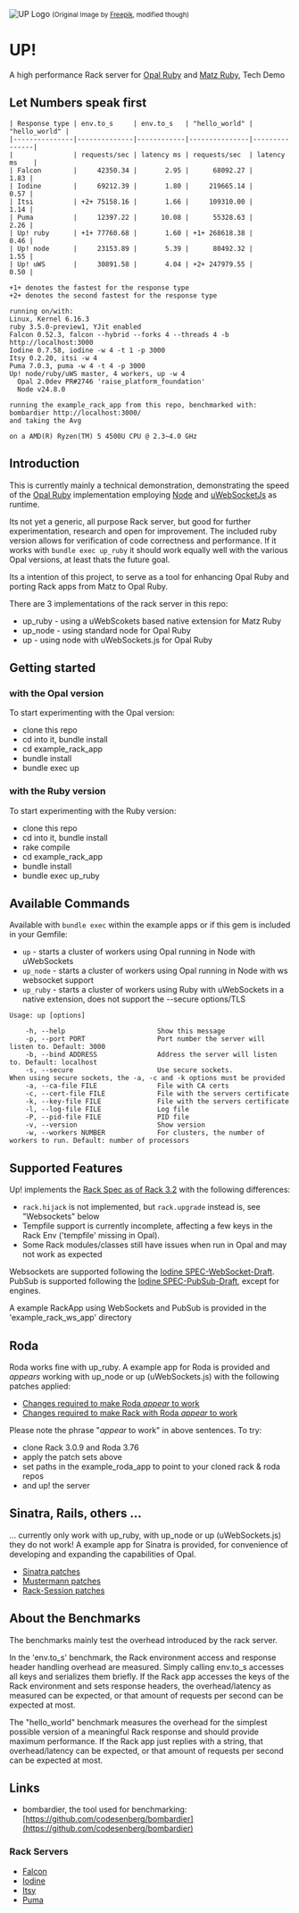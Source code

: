 <img src="https://raw.githubusercontent.com/janbiedermann/up/master/up_logo.svg" alt="UP Logo">
<small>(Original Image by <a href="https://www.freepik.com/free-vector/colorful-arrows_715199.htm#query=up&position=3&from_view=search&track=sph&uuid=63f9eddf-02a6-4e5c-8178-8cfa507ee33d">Freepik</a>, modified though)</small>

# UP!

A high performance Rack server for [Opal Ruby](https://opalrb.com/) and [Matz Ruby](https://www.ruby-lang.org/), Tech Demo

## Let Numbers speak first

```
| Response type | env.to_s     | env.to_s   | "hello_world" | "hello_world" |
|---------------|--------------|------------|---------------|---------------|
|               | requests/sec | latency ms | requests/sec  | latency ms    |
| Falcon        |     42350.34 |       2.95 |      68092.27 |          1.83 |
| Iodine        |     69212.39 |       1.80 |     219665.14 |          0.57 |
| Itsi          | +2+ 75158.16 |       1.66 |     109310.00 |          1.14 |
| Puma          |     12397.22 |      10.08 |      55328.63 |          2.26 |
| Up! ruby      | +1+ 77760.68 |       1.60 | +1+ 268618.38 |          0.46 |
| Up! node      |     23153.89 |       5.39 |      80492.32 |          1.55 |
| Up! uWS       |     30891.58 |       4.04 | +2+ 247979.55 |          0.50 |

+1+ denotes the fastest for the response type
+2+ denotes the second fastest for the response type

running on/with:
Linux, Kernel 6.16.3
ruby 3.5.0-preview1, YJit enabled
Falcon 0.52.3, falcon --hybrid --forks 4 --threads 4 -b http://localhost:3000
Iodine 0.7.58, iodine -w 4 -t 1 -p 3000
Itsy 0.2.20, itsi -w 4
Puma 7.0.3, puma -w 4 -t 4 -p 3000
Up! node/ruby/uWS master, 4 workers, up -w 4
  Opal 2.0dev PR#2746 'raise_platform_foundation'
  Node v24.8.0

running the example_rack_app from this repo, benchmarked with:
bombardier http://localhost:3000/
and taking the Avg

on a AMD(R) Ryzen(TM) 5 4500U CPU @ 2.3~4.0 GHz
```

## Introduction

This is currently mainly a technical demonstration, demonstrating the speed of the [Opal Ruby](https://github.com/opal/opal) implementation employing [Node](https://nodejs.org/en) and [uWebSocketJs](https://github.com/uNetworking/uWebSockets.js) as runtime.

Its not yet a generic, all purpose Rack server, but good for further experimentation, research and open for improvement. The included ruby version allows for verification of code correctness and performance. If it works with `bundle exec up_ruby` it should work equally well with the various Opal versions, at least thats the future goal.

Its a intention of this project, to serve as a tool for enhancing Opal Ruby and porting Rack apps from Matz to Opal Ruby.

There are 3 implementations of the rack server in this repo:

- up_ruby - using a uWebScokets based native extension for Matz Ruby
- up_node - using standard node for Opal Ruby
- up - using node with uWebSockets.js for Opal Ruby

## Getting started

### with the Opal version

To start experimenting with the Opal version:
- clone this repo
- cd into it, bundle install
- cd example_rack_app
- bundle install
- bundle exec up

### with the Ruby version

To start experimenting with the Ruby version:
- clone this repo
- cd into it, bundle install
- rake compile
- cd example_rack_app
- bundle install
- bundle exec up_ruby

## Available Commands

Available with `bundle exec` within the example apps or if this gem is included in your Gemfile:

- `up` - starts a cluster of workers using Opal running in Node with uWebSockets
- `up_node` - starts a cluster of workers using Opal running in Node with ws websocket support
- `up_ruby` - starts a cluster of workers using Ruby with uWebSockets in a native extension, does not support the --secure options/TLS

```
Usage: up [options]

    -h, --help                       Show this message
    -p, --port PORT                  Port number the server will listen to. Default: 3000
    -b, --bind ADDRESS               Address the server will listen to. Default: localhost
    -s, --secure                     Use secure sockets.
When using secure sockets, the -a, -c and -k options must be provided
    -a, --ca-file FILE               File with CA certs
    -c, --cert-file FILE             File with the servers certificate
    -k, --key-file FILE              File with the servers certificate
    -l, --log-file FILE              Log file
    -P, --pid-file FILE              PID file
    -v, --version                    Show version
    -w, --workers NUMBER             For clusters, the number of workers to run. Default: number of processors
```
## Supported Features

Up! implements the [Rack Spec as of Rack 3.2](https://github.com/rack/rack/blob/main/SPEC.rdoc) with the following differences:
- `rack.hijack` is not implemented, but `rack.upgrade` instead is, see "Websockets" below
- Tempfile support is currently incomplete, affecting a few keys in the Rack Env ('tempfile' missing in Opal).
- Some Rack modules/classes still have issues when run in Opal and may not work as expected

Websockets are supported following the [Iodine SPEC-WebSocket-Draft](https://github.com/boazsegev/iodine/blob/master/SPEC-WebSocket-Draft.md).
PubSub is supported following the [Iodine SPEC-PubSub-Draft](https://github.com/boazsegev/iodine/blob/master/SPEC-PubSub-Draft.md), except for engines.

A example RackApp using WebSockets and PubSub is provided in the 'example_rack_ws_app' directory

## Roda

Roda works fine with up_ruby.
A example app for Roda is provided and _appears_ working with up_node or up (uWebSockets.js) with the following patches applied:

- [Changes required to make Roda _appear_ to work](https://github.com/jeremyevans/roda/compare/master...janbiedermann:roda:master)
- [Changes required to make Rack with Roda _appear_ to work](https://github.com/janbiedermann/rack/commit/1dadea0f9813c2df94715052d2277af13f7d0c0c)

Please note the phrase "_appear_ to work" in above sentences.
To try:
- clone Rack 3.0.9 and Roda 3.76
- apply the patch sets above
- set paths in the example_roda_app to point to your cloned rack & roda repos
- and up! the server

## Sinatra, Rails, others ...

... currently only work with up_ruby, with up_node or up (uWebSockets.js) they do not work! A example app for Sinatra is provided, for convenience of developing and expanding the capabilities of Opal.

- [Sinatra patches](https://github.com/sinatra/sinatra/compare/main...janbiedermann:sinatra:main)
- [Mustermann patches](https://github.com/sinatra/mustermann/compare/main...janbiedermann:mustermann:main)
- [Rack-Session patches](https://github.com/rack/rack-session/compare/main...janbiedermann:rack-session:main)

## About the Benchmarks

The benchmarks mainly test the overhead introduced by the rack server.

In the 'env.to_s' benchmark, the Rack environment access and response header handling overhead are measured. Simply calling env.to_s accesses all keys and serializes them briefly. If the Rack app accesses the keys of the Rack environment and sets response headers, the overhead/latency as measured can be expected, or that amount of requests per second can be expected at most.

The "hello_world" benchmark measures the overhead for the simplest possible version of a meaningful Rack response and should provide maximum performance. If the Rack app just replies with a string, that overhead/latency can be expected, or that amount of requests per second can be expected at most.

## Links

- bombardier, the tool used for benchmarking: [https://github.com/codesenberg/bombardier](https://github.com/codesenberg/bombardier)

### Rack Servers

- [Falcon](https://github.com/socketry/falcon)
- [Iodine](https://github.com/boazsegev/iodine)
- [Itsy](https://github.com/wouterken/itsi)
- [Puma](https://github.com/puma/puma)
